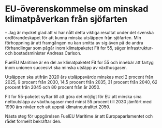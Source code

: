 # EU-överenskommelse om minskad klimatpåverkan från sjöfarten

– Jag är mycket glad att vi har nått detta viktiga resultat under det svenska ordförandeskapet för att kunna minska utsläppen från sjöfarten. Min förhoppning är att framgången nu kan smitta av sig även på de andra förhandlingar som pågår inom klimatpaketet Fit for 55, säger infrastruktur- och bostadsminister Andreas Carlson.

FuelEU Maritime är en del av klimatpaketet Fit for 55 och innebär att fartyg inom unionen succesivt ska minska utsläpp av växthusgaser.

Utsläppen ska utifrån 2020 års utsläppsvärde minskas med 2 procent från 2025, 6 procent från 2030, 14,5 procent från 2035, 31 procent från 2040, 62 procent från 2045 och 80 procent från år 2050.

Fit for 55-paketet syftar till att göra det möjligt för EU att minska sina nettoutsläpp av växthusgaser med minst 55 procent till 2030 jämfört med 1990 års nivåer och att uppnå klimatneutralitet 2050.

Nästa steg för uppgörelsen FuelEU Maritime är att Europaparlamentet och rådet formellt bekräftar den.
